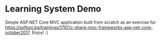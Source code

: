 # Learning System Demo

Simple ASP.NET Core MVC application built from scratch as an exercise for https://softuni.bg/trainings/1797/c-sharp-mvc-frameworks-asp-net-core-october2017. Enjoy! :)